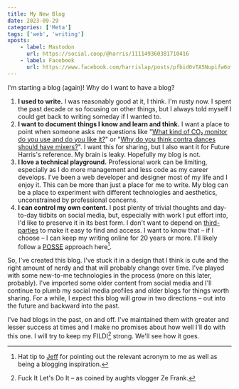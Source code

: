 ```yaml
---
title: My New Blog
date: 2023-09-29
categories: ['Meta']
tags: ['web', 'writing']
xposts: 
    - label: Mastodon
      url: https://social.coop/@harris/111149360381710416
    - label: Facebook
      url: https://www.facebook.com/harrislap/posts/pfbid0vTA5Nupifw6of7goRvwB7Qh9EJfYfPHuRF7o3UMtatHYNX2d2p97xmoNhCMa6QLSl
---
```


I'm starting a blog (again)! Why do I want to have a blog?

1. **I used to write.** I was reasonably good at it, I think. I'm rusty now. I spent the past decade or so focusing on other things, but I always told myself I could get back to writing someday if I wanted to.
2. **I want to document things I know and learn and think.** I want a place to point when someone asks me questions like "[What kind of CO₂ monitor do you use and do you like it?][co2]" or "[Why do you think contra dances should have mixers?][mixers]". I want this for sharing, but I also want it for Future Harris's reference. My brain is leaky. Hopefully my blog is not.
3. **I love a technical playground.** Professional work can be limiting, especially as I do more management and less code as my career develops. I've been a web developer and designer most of my life and I enjoy it. This can be more than just a place for me to write. My blog can be a place to experiment with different technologies and aesthetics, unconstrained by professional concerns.
4. **I can control my own content.** I post plenty of trivial thoughts and day-to-day tidbits on social media, but, especially with work I put effort into, I'd like to preserve it in its best form. I don't want to depend on [third-parties][] to make it easy to find and access. I want to know that – if I choose – I can keep my writing online for 20 years or more. I'll likely follow a [POSSE][] approach here[^1].

So, I've created this blog. I've stuck it in a design that I think is cute and the right amount of nerdy and that will probably change over time. I've played with some new-to-me technologies in the process (more on this later, probably). I've imported some older content from social media and I'll continue to plumb my social media profiles and older blogs for things worth sharing. For a while, I expect this blog will grow in two directions – out into the future and backward into the past.

I've had blogs in the past, on and off. I've maintained them with greater and lesser success at times and I make no promises about how well I'll do with this one. I will try to keep my FILDI[^2] strong. We'll see how it goes.

[co2]: /2022/08/aranet4/
[mixers]: /2022/10/mixers-at-contra-dances/
[third-parties]: https://x.com/
[POSSE]: https://indieweb.org/POSSE
[Jeff]: https://www.jefftk.com/

[^1]: Hat tip to [Jeff][] for pointing out the relevant acronym to me as well as being a blogging inspiration.
[^2]: Fuck It Let's Do It – as coined by aughts vlogger Ze Frank.
